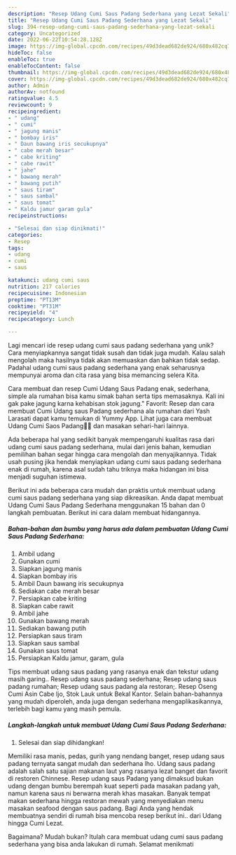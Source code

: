```yaml
---
description: "Resep Udang Cumi Saus Padang Sederhana yang Lezat Sekali"
title: "Resep Udang Cumi Saus Padang Sederhana yang Lezat Sekali"
slug: 394-resep-udang-cumi-saus-padang-sederhana-yang-lezat-sekali
category: Uncategorized
date: 2022-06-22T10:54:28.128Z
image: https://img-global.cpcdn.com/recipes/49d3dead682de924/680x482cq70/udang-cumi-saus-padang-sederhana-foto-resep-utama.jpg
hideToc: false
enableToc: true
enableTocContent: false
thumbnail: https://img-global.cpcdn.com/recipes/49d3dead682de924/680x482cq70/udang-cumi-saus-padang-sederhana-foto-resep-utama.jpg
cover: https://img-global.cpcdn.com/recipes/49d3dead682de924/680x482cq70/udang-cumi-saus-padang-sederhana-foto-resep-utama.jpg
author: Admin
authorAv: notfound
ratingvalue: 4.5
reviewcount: 9
recipeingredient:
- " udang"
- " cumi"
- " jagung manis"
- " bombay iris"
- " Daun bawang iris secukupnya"
- " cabe merah besar"
- " cabe kriting"
- " cabe rawit"
- " jahe"
- " bawang merah"
- " bawang putih"
- " saus tiram"
- " saus sambal"
- " saus tomat"
- " Kaldu jamur garam gula"
recipeinstructions:

- "Selesai dan siap dinikmati!"
categories:
- Resep
tags:
- udang
- cumi
- saus

katakunci: udang cumi saus 
nutrition: 217 calories
recipecuisine: Indonesian
preptime: "PT13M"
cooktime: "PT31M"
recipeyield: "4"
recipecategory: Lunch

---
```





Lagi mencari ide resep udang cumi saus padang sederhana yang unik? Cara menyiapkannya sangat tidak susah dan tidak juga mudah. Kalau salah mengolah maka hasilnya tidak akan memuaskan dan bahkan tidak sedap. Padahal udang cumi saus padang sederhana yang enak seharusnya mempunyai aroma dan cita rasa yang bisa memancing selera Kita.





Cara membuat dan resep Cumi Udang Saus Padang enak, sederhana, simple ala rumahan bisa kamu simak bahan serta tips memasaknya. Kali ini gak pake jagung karna kehabisan stok jagung.&#34; Favorit: Resep dan cara membuat Cumi Udang saus Padang sederhana ala rumahan dari Yash Larasati dapat kamu temukan di Yummy App. Lihat juga cara membuat Udang Cumi Saos Padang🦐🦑 dan masakan sehari-hari lainnya.

Ada beberapa hal yang sedikit banyak mempengaruhi kualitas rasa dari udang cumi saus padang sederhana, mulai dari jenis bahan, kemudian pemilihan bahan segar hingga cara mengolah dan menyajikannya. Tidak usah pusing jika hendak menyiapkan udang cumi saus padang sederhana enak di rumah, karena asal sudah tahu triknya maka hidangan ini bisa menjadi suguhan istimewa.






Berikut ini ada beberapa cara mudah dan praktis untuk membuat udang cumi saus padang sederhana yang siap dikreasikan. Anda dapat membuat Udang Cumi Saus Padang Sederhana menggunakan 15 bahan dan 0 langkah pembuatan. Berikut ini cara dalam membuat hidangannya.

<!--inarticleads1-->

##### Bahan-bahan dan bumbu yang harus ada dalam pembuatan Udang Cumi Saus Padang Sederhana:

1. Ambil  udang
1. Gunakan  cumi
1. Siapkan  jagung manis
1. Siapkan  bombay iris
1. Ambil  Daun bawang iris secukupnya
1. Sediakan  cabe merah besar
1. Persiapkan  cabe kriting
1. Siapkan  cabe rawit
1. Ambil  jahe
1. Gunakan  bawang merah
1. Sediakan  bawang putih
1. Persiapkan  saus tiram
1. Siapkan  saus sambal
1. Gunakan  saus tomat
1. Persiapkan  Kaldu jamur, garam, gula


Tips membuat udang saus padang yang rasanya enak dan tekstur udang masih garing.. Resep udang saus padang sederhana; Resep udang saus padang rumahan; Resep udang saus padang ala restoran;. Resep Oseng Cumi Asin Cabe Ijo, Stok Lauk untuk Bekal Kantor. Selain bahan-bahannya yang mudah diperoleh, anda juga dengan sederhana mengaplikasikannya, terlebih bagi kamu yang masih pemula. 

<!--inarticleads2-->

##### Langkah-langkah untuk membuat Udang Cumi Saus Padang Sederhana:


1. Selesai dan siap dihidangkan!

Memiliki rasa manis, pedas, gurih yang nendang banget, resep udang saus padang ternyata sangat mudah dan sederhana lho. Udang saus padang adalah salah satu sajian makanan laut yang rasanya lezat banget dan favorit di restoren Chinnese. Resep udang saus Padang yang dimaksud bukan udang dengan bumbu berempah kuat seperti pada masakan padang yah, namun karena saus ni berwarna merah khas masakan. Banyak tempat makan sederhana hingga restoran mewah yang menyediakan menu masakan seafood dengan saus padang. Bagi Anda yang hendak membuatnya sendiri di rumah bisa mencoba resep berikut ini.. dari Udang hingga Cumi Lezat. 

Bagaimana? Mudah bukan? Itulah cara membuat udang cumi saus padang sederhana yang bisa anda lakukan di rumah. Selamat menikmati
